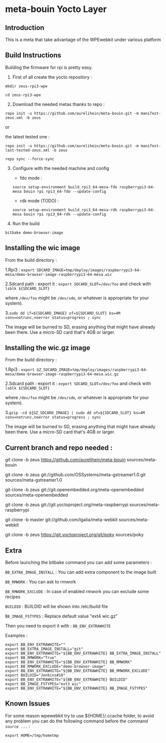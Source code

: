 meta-bouin Yocto Layer
=====================

## Introduction ##

This is a meta that take advantage of the WPEwebkit under various platform

## Build Instructions ##

Building the firmware for rpi is pretty easy.

1. First of all create the yocto repository :

`mkdir zeus-rpi3-wpe`

`cd zeus-rpi3-wpe`

2. Download the needed metas thanks to repo :

`repo init -u https://github.com/aurelihein/meta-bouin.git -m manifest-zeus.xml -b zeus`

or

the latest tested one : 

`repo init -u https://github.com/aurelihein/meta-bouin.git -m manifest-last-tested-zeus.xml -b zeus`

`repo sync --force-sync`

3. Configure with the needed machine and config 

    * fdo mode :

    `source setup-environment build_rpi3_64-mesa-fdo raspberrypi3-64-mesa bouin rpi rpi3_64-fdo --update-config`

    * rdk mode (TODO) :

    `source setup-environment build_rpi3_64-mesa-rdk raspberrypi3-64-mesa bouin rpi rpi3_64-rdk --update-config`

4. Run the build

`bitbake demo-browser-image`

## Installing the wic image ##

From the build directory :

1.Rpi3 : `export SDCARD_IMAGE=tmp/deploy/images/raspberrypi3-64-mesa/demo-browser-image-raspberrypi3-64-mesa.wic`

2.Sdcard path : export it : `export SDCARD_SLOT=/dev/foo` and check with `lsblk ${SDCARD_SLOT}`

where `/dev/foo` might be `/dev/sde`, or whatever is appropriate for your system).

3.`sudo dd if=${SDCARD_IMAGE} of=${SDCARD_SLOT} bs=4M conv=notrunc,noerror status=progress ; sync`

The image will be burned to SD, erasing anything that might have already been there. Use a micro-SD card that's 4GB or larger.

## Installing the wic.gz image ##

From the build directory :

1.Rpi3 : `export GZ_SDCARD_IMAGE=tmp/deploy/images/raspberrypi3-64-mesa/demo-browser-image-raspberrypi3-64-mesa.wic.gz`

2.Sdcard path : export it : `export SDCARD_SLOT=/dev/foo` and check with `lsblk ${SDCARD_SLOT}`

where `/dev/foo` might be `/dev/sde`, or whatever is appropriate for your system).

3.`gzip -cd ${GZ_SDCARD_IMAGE} | sudo dd of=${SDCARD_SLOT} bs=4M conv=notrunc,noerror status=progress ; sync`

The image will be burned to SD, erasing anything that might have already been there. Use a micro-SD card that's 4GB or larger.

## Current branch and repo needed : ##

git clone -b zeus https://github.com/aurelihein/meta-bouin sources/meta-bouin

git clone -b zeus git://github.com/OSSystems/meta-gstreamer1.0.git sources/meta-gstreamer1.0

git clone -b zeus git://git.openembedded.org/meta-openembedded sources/meta-openembedded

git clone -b zeus git://git.yoctoproject.org/meta-raspberrypi sources/meta-raspberrypi

git clone -b master git://github.com/Igalia/meta-webkit sources/meta-webkit

git clone -b zeus https://git.yoctoproject.org/git/poky sources/poky

## Extra ##

Before launching the bitbake command you can add some parameters :

`BB_EXTRA_IMAGE_INSTALL` : You can add extra component to the image built

`BB_RMWORK` : You can ask to rmwork

`BB_RMWORK_EXCLUDE` : In case of enabled rmwork you can exclude some recipes

`BUILDID` : BUILDID will be shown into /etc/build file

̀`BB_IMAGE_FSTYPES` : Replace default value "ext4 wic.gz"

Then you need to export it with : `BB_ENV_EXTRAWHITE`

Examples :

```
export BB_ENV_EXTRAWHITE=""
export BB_EXTRA_IMAGE_INSTALL="git"
export BB_ENV_EXTRAWHITE="${BB_ENV_EXTRAWHITE} BB_EXTRA_IMAGE_INSTALL"
export BB_RMWORK="True"
export BB_ENV_EXTRAWHITE="${BB_ENV_EXTRAWHITE} BB_RMWORK"
export BB_RMWORK_EXCLUDE="demo-browser-image"
export BB_ENV_EXTRAWHITE="${BB_ENV_EXTRAWHITE} BB_RMWORK_EXCLUDE"
export BUILDID="Jenkins#10"
export BB_ENV_EXTRAWHITE="${BB_ENV_EXTRAWHITE} BUILDID"
export BB_IMAGE_FSTYPES="ext3 wic"
export BB_ENV_EXTRAWHITE="${BB_ENV_EXTRAWHITE} BB_IMAGE_FSTYPES"
```

## Known Issues ##

For some reason wpewebkit try to use ${HOME}/.ccache folder, to avoid any problem you can do the following command before the command `source ...` :

`export HOME=/tmp/hometmp`
